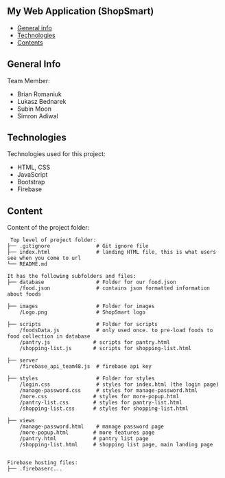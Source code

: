 ## My Web Application (ShopSmart)

* [General info](#general-info)
* [Technologies](#technologies)
* [Contents](#content)

## General Info
Team Member:
* Brian Romaniuk
* Lukasz Bednarek
* Subin Moon
* Simron Adiwal
	
## Technologies
Technologies used for this project:
* HTML, CSS
* JavaScript
* Bootstrap 
* Firebase
	
## Content
Content of the project folder:

```
 Top level of project folder: 
├── .gitignore               # Git ignore file
├── index.html               # landing HTML file, this is what users see when you come to url
└── README.md

It has the following subfolders and files:
├── database                 # Folder for our food.json
    /food.json               # contains json formatted information about foods

├── images                   # Folder for images
    /Logo.png                # ShopSmart logo

├── scripts                  # Folder for scripts
    /foodsData.js            # only used once. to pre-load foods to food collection in database
    /pantry.js              # scripts for pantry.html
    /shopping-list.js       # scripts for shopping-list.html

├── server
    /firebase_api_team48.js  # firebase api key

├── styles                   # Folder for styles
    /login.css               # styles for index.html (the login page)
    /manage-password.css     # styles for manage-password.html
    /more.css               # styles for more-popup.html
    /pantry-list.css        # styles for pantry-list.html
    /shopping-list.css      # styles for shopping-list.html

├── views
    /manage-password.html    # manage password page
    /more-popup.html        # more features page
    /pantry.html            # pantry list page
    /shopping-list.html     # shopping list page, main landing page


Firebase hosting files: 
├── .firebaserc...
```


<!-- Tips for file naming files and folders:
* use lowercase with no spaces
* use dashes (not underscore) for word separation -->

